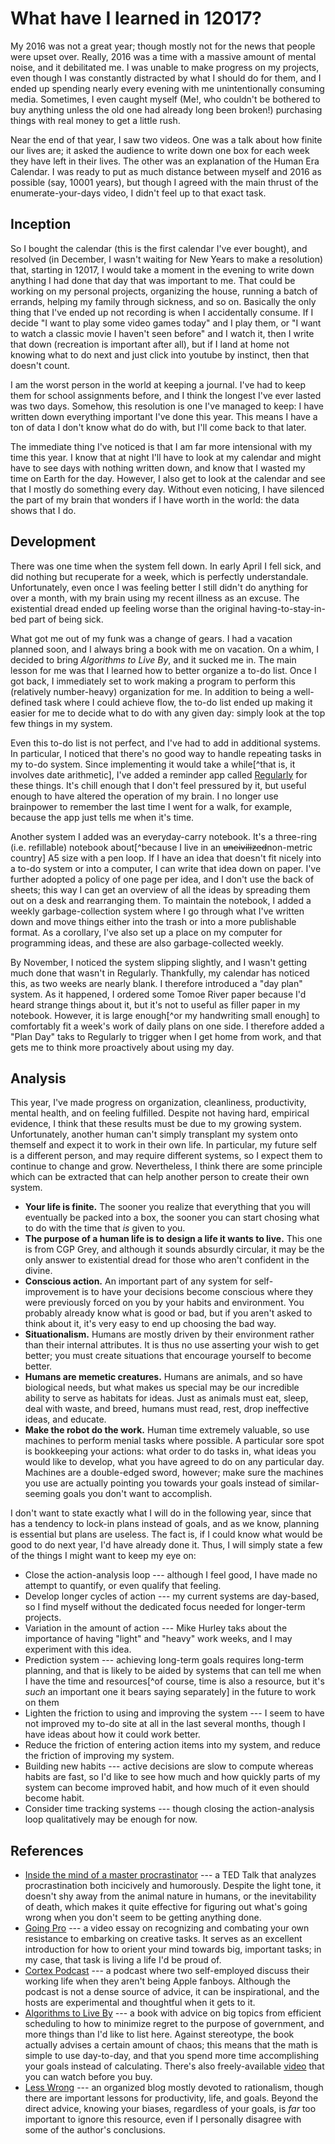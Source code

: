 # What have I learned in 12017?

My 2016 was not a great year; though mostly not for the news that people were upset over.
Really, 2016 was a time with a massive amount of mental noise, and it debilitated me.
I was unable to make progress on my projects, even though I was constantly distracted by what I should do for them, and I ended up spending nearly every evening with me unintentionally consuming media.
Sometimes, I even caught myself (Me!, who couldn't be bothered to buy anything unless the old one had already long been broken!) purchasing things with real money to get a little rush.

Near the end of that year, I saw two videos.
One was a talk about how finite our lives are; it asked the audience to write down one box for each week they have left in their lives.
The other was an explanation of the Human Era Calendar.
I was ready to put as much distance between myself and 2016 as possible (say, 10001 years), but though I agreed with the main thrust of the enumerate-your-days video, I didn't feel up to that exact task.

## Inception

So I bought the calendar (this is the first calendar I've ever bought), and resolved (in December, I wasn't waiting for New Years to make a resolution) that, starting in 12017, I would take a moment in the evening to write down anything I had done that day that was important to me.
That could be working on my personal projects, organizing the house, running a batch of errands, helping my family through sickness, and so on.
Basically the only thing that I've ended up not recording is when I accidentally consume.
If I decide "I want to play some video games today" and I play them, or "I want to watch a classic movie I haven't seen before" and I watch it, then I write that down (recreation is important after all), but if I land at home not knowing what to do next and just click into youtube by instinct, then that doesn't count.

I am the worst person in the world at keeping a journal.
I've had to keep them for school assignments before, and I think the longest I've ever lasted was two days.
Somehow, this resolution is one I've managed to keep: I have written down everything important I've done this year.
This means I have a ton of data I don't know what do do with, but I'll come back to that later.

The immediate thing I've noticed is that I am far more intensional with my time this year.
I know that at night I'll have to look at my calendar and might have to see days with nothing written down, and know that I wasted my time on Earth for the day.
However, I also get to look at the calendar and see that I mostly do something every day.
Without even noticing, I have silenced the part of my brain that wonders if I have worth in the world: the data shows that I do.

## Development

There was one time when the system fell down.
In early April I fell sick, and did nothing but recuperate for a week, which is perfectly understandale.
Unfortunately, even once I was feeling better I still didn't do anything for over a month, with my brain using my recent illness as an excuse.
The existential dread ended up feeling worse than the original having-to-stay-in-bed part of being sick.

What got me out of my funk was a change of gears.
I had a vacation planned soon, and I always bring a book with me on vacation.
On a whim, I decided to bring _Algorithms to Live By_, and it sucked me in.
The main lesson for me was that I learned how to better organize a to-do list.
Once I got back, I immediately set to work making a program to perform this (relatively number-heavy) organization for me.
In addition to being a well-defined task where I could achieve flow, the to-do list ended up making it easier for me to decide what to do with any given day: simply look at the top few things in my system.

Even this to-do list is not perfect, and I've had to add in additional systems.
In particular, I noticed that there's no good way to handle repeating tasks in my to-do system.
Since implementing it would take a while[^that is, it involves date arithmetic], I've added a reminder app called [Regularly](https://play.google.com/store/apps/details?id=com.ugglynoodle.regularly) for these things.
It's chill enough that I don't feel pressured by it, but useful enough to have altered the operation of my brain.
I no longer use brainpower to remember the last time I went for a walk, for example, because the app just tells me when it's time.

Another system I added was an everyday-carry notebook.
It's a three-ring (i.e. refillable) notebook about[^because I live in an <del>uncivilized</del>non-metric country] A5 size with a pen loop.
If I have an idea that doesn't fit nicely into a to-do system or into a computer, I can write that idea down on paper.
I've further adopted a policy of one page per idea, and I don't use the back of sheets; this way I can get an overview of all the ideas by spreading them out on a desk and rearranging them.
To maintain the notebook, I added a weekly garbage-collection system where I go through what I've written down and move things either into the trash or into a more publishable format.
As a corollary, I've also set up a place on my computer for programming ideas, and these are also garbage-collected weekly.

By November, I noticed the system slipping slightly, and I wasn't getting much done that wasn't in Regularly.
Thankfully, my calendar has noticed this, as two weeks are nearly blank.
I therefore introduced a "day plan" system.
As it happened, I ordered some Tomoe River paper because I'd heard strange things about it, but it's not to useful as filler paper in my notebook.
However, it is large enough[^or my handwriting small enough] to comfortably fit a week's work of daily plans on one side.
I therefore added a "Plan Day" taks to Regularly to trigger when I get home from work, and that gets me to think more proactively about using my day.

## Analysis

This year, I've made progress on organization, cleanliness, productivity, mental health, and on feeling fulfilled.
Despite not having hard, empirical evidence, I think that these results must be due to my growing system.
Unfortunately, another human can't simply transplant my system onto themself and expect it to work in their own life.
In particular, my future self is a different person, and may require different systems, so I expect them to continue to change and grow.
Nevertheless, I think there are some principle which can be extracted that can help another person to create their own system.

  * **Your life is finite.**
    The sooner you realize that everything that you will eventually be packed into a box, the sooner you can start chosing what to do with the time that _is_ given to you.
  * **The purpose of a human life is to design a life it wants to live.**
    This one is from CGP Grey, and although it sounds absurdly circular, it may be the only answer to existential dread for those who aren't confident in the divine.
  * **Conscious action.**
    An important part of any system for self-improvement is to have your decisions become conscious where they were previously forced on you by your habits and environment.
    You probably already know what is good or bad, but if you aren't asked to think about it, it's very easy to end up choosing the bad way.
  * **Situationalism.**
    Humans are mostly driven by their environment rather than their internal attributes.
    It is thus no use asserting your wish to get better; you must create situations that encourage yourself to become better.
  * **Humans are memetic creatures.**
    Humans are animals, and so have biological needs, but what makes us special may be our incredible ability to serve as habitats for ideas.
    Just as animals must eat, sleep, deal with waste, and breed, humans must read, rest, drop ineffective ideas, and educate.
  * **Make the robot do the work.**
    Human time extremely valuable, so use machines to perform menial tasks where possible.
    A particular sore spot is bookkeeping your actions: what order to do tasks in, what ideas you would like to develop, what you have agreed to do on any particular day.
    Machines are a double-edged sword, however; make sure the machines you use are actually pointing you towards your goals instead of similar-seeming goals you don't want to accomplish.

I don't want to state exactly what I will do in the following year, since that has a tendency to lock-in plans instead of goals, and as we know, planning is essential but plans are useless.
The fact is, if I could know what would be good to do next year, I'd have already done it.
Thus, I will simply state a few of the things I might want to keep my eye on:

  * Close the action-analysis loop --- although I feel good, I have made no attempt to quantify, or even qualify that feeling.
  * Develop longer cycles of action --- my current systems are day-based, so I find myself without the dedicated focus needed for longer-term projects.
  * Variation in the amount of action --- Mike Hurley taks about the importance of having "light" and "heavy" work weeks, and I may experiment with this idea.
  * Prediction system --- achieving long-term goals requires long-term planning, and that is likely to be aided by systems that can tell me when I have the time and resources[^of course, time is also a resource, but it's _such_ an important one it bears saying separately] in the future to work on them
  * Lighten the friction to using and improving the system --- I seem to have not improved my to-do site at all in the last several months, though I have ideas about how it could work better.
  * Reduce the friction of entering action items into my system, and reduce the friction of improving my system.
  * Building new habits --- active decisions are slow to compute whereas habits are fast, so I'd like to see how much and how quickly parts of my system can become improved habit, and how much of it even should become habit.
  * Consider time tracking systems --- though closing the action-analysis loop qualitatively may be enough for now.

## References

  * [Inside the mind of a master procrastinator](https://www.youtube.com/watch?v=arj7oStGLkU)
    --- a TED Talk that analyzes procrastination both incicively and humorously.
    Despite the light tone, it doesn't shy away from the animal nature in humans, or the inevitability of death, which makes it quite effective for figuring out what's going wrong when you don't seem to be getting anything done.
  * [Going Pro](https://www.youtube.com/watch?v=1lTcgSzf0AQ)
    --- a video essay on recognizing and combating your own resistance to embarking on creative tasks.
    It serves as an excellent introduction for how to orient your mind towards big, important tasks; in my case, that task is living a life I'd be proud of.
  * [Cortex Podcast](https://www.relay.fm/cortex)
    --- a podcast where two self-employed discuss their working life when they aren't being Apple fanboys.
    Although the podcast is not a dense source of advice, it can be inspirational, and the hosts are experimental and thoughtful when it gets to it.
  * [Algorithms to Live By](https://www.amazon.com/Algorithms-Live-Computer-Science-Decisions/dp/1627790365)
    --- a book with advice on big topics from efficient scheduling to how to minimize regret to the purpose of government, and more things than I'd like to list here.
    Against stereotype, the book actually advises a certain amount of chaos; this means that the math is simple to use day-to-day, and that you spend more time accomplishing your goals instead of calculating.
    There's also freely-available [video](https://www.youtube.com/watch?v=OwKj-wgXteo) that you can watch before you buy.
  * [Less Wrong](https://wiki.lesswrong.com/wiki/Sequences)
    --- an organized blog mostly devoted to rationalism, though there are important lessons for productivity, life, and goals.
    Beyond the direct advice, knowing your biases, regardless of your goals, is _far_ too important to ignore this resource, even if I personally disagree with some of the author's conclusions.
